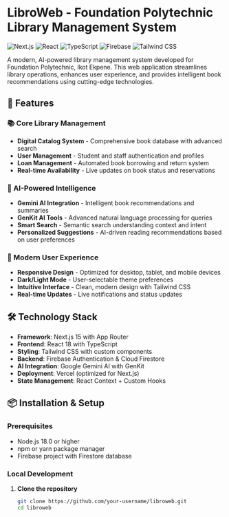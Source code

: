 # LibroWeb - Foundation Polytechnic Library Management System

![Next.js](https://img.shields.io/badge/Next.js-15.0.0-black?style=for-the-badge&logo=next.js)
![React](https://img.shields.io/badge/React-18.0-blue?style=for-the-badge&logo=react)
![TypeScript](https://img.shields.io/badge/TypeScript-5.0-blue?style=for-the-badge&logo=typescript)
![Firebase](https://img.shields.io/badge/Firebase-FFCA28?style=for-the-badge&logo=firebase&logoColor=black)
![Tailwind CSS](https://img.shields.io/badge/Tailwind_CSS-38B2AC?style=for-the-badge&logo=tailwind-css&logoColor=white)

A modern, AI-powered library management system developed for Foundation Polytechnic, Ikot Ekpene. This web application streamlines library operations, enhances user experience, and provides intelligent book recommendations using cutting-edge technologies.

## 🌟 Features

### 📚 Core Library Management
- **Digital Catalog System** - Comprehensive book database with advanced search
- **User Management** - Student and staff authentication and profiles
- **Loan Management** - Automated book borrowing and return system
- **Real-time Availability** - Live updates on book status and reservations

### 🤖 AI-Powered Intelligence
- **Gemini AI Integration** - Intelligent book recommendations and summaries
- **GenKit AI Tools** - Advanced natural language processing for queries
- **Smart Search** - Semantic search understanding context and intent
- **Personalized Suggestions** - AI-driven reading recommendations based on user preferences

### 🎨 Modern User Experience
- **Responsive Design** - Optimized for desktop, tablet, and mobile devices
- **Dark/Light Mode** - User-selectable theme preferences
- **Intuitive Interface** - Clean, modern design with Tailwind CSS
- **Real-time Updates** - Live notifications and status updates

## 🛠️ Technology Stack

- **Framework**: Next.js 15 with App Router
- **Frontend**: React 18 with TypeScript
- **Styling**: Tailwind CSS with custom components
- **Backend**: Firebase Authentication & Cloud Firestore
- **AI Integration**: Google Gemini AI with GenKit
- **Deployment**: Vercel (optimized for Next.js)
- **State Management**: React Context + Custom Hooks

## 📦 Installation & Setup

### Prerequisites
- Node.js 18.0 or higher
- npm or yarn package manager
- Firebase project with Firestore database

### Local Development

1. **Clone the repository**
   ```bash
   git clone https://github.com/your-username/libroweb.git
   cd libroweb

